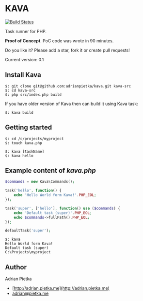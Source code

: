 # KAVA

[![Build Status](https://travis-ci.org/adrianpietka/kava.svg?branch=master)](https://travis-ci.org/adrianpietka/kava)

Task runner for PHP.

**Proof of Concept**. PoC code was wrote in 90 minutes.

Do you like it? Please add a star, fork it or create pull requests!

Current version: 0.1

## Install Kava

```
$: git clone git@github.com:adrianpietka/kava.git kava-src
$: cd kava-src
$: php src/index.php build
```

If you have older version of Kava then can build it using Kava task:

```
$: kava build
```

## Getting started

```
$: cd /c/projects/myproject
$: touch kava.php

$: kava [taskName]
$: kava hello
```

## Example content of *kava.php*

```php
$commands = new Kava\Commands();

task('hello', function() {
    echo 'Hello World form Kava!'.PHP_EOL;
});

task('super', ['hello'], function() use ($commands) {
    echo 'Default task (super)'.PHP_EOL;
    echo $commands->fullPath().PHP_EOL;
});

defaultTask('super');
```

```
$: kava
Hello World form Kava!
Default task (super)
C:\Projects\myproject
```

## Author

Adrian Pietka

- [http://adrian.pietka.me](http://adrian.pietka.me)
- [adrian@pietka.me](mailto:adrian@pietka.me)